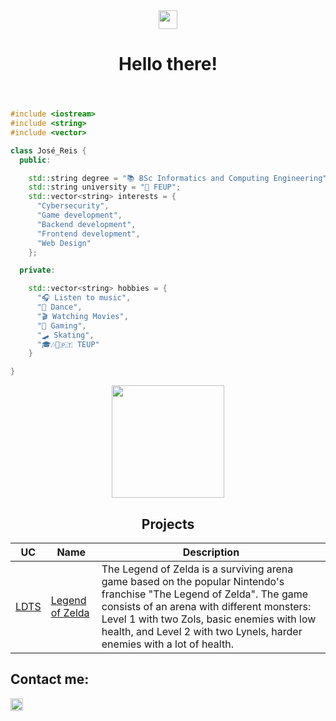 <header align="center">
  <img href="center" src="https://raw.githubusercontent.com/MartinHeinz/MartinHeinz/master/wave.gif" width="30px">
  <h1>Hello there!</h1>
</header>

```cpp 
#include <iostream>
#include <string>
#include <vector>

class José_Reis {
  public:

    std::string degree = "📚 BSc Informatics and Computing Engineering";
    std::string university = "🏫 FEUP";
    std::vector<string> interests = {
      "Cybersecurity",
      "Game development",
      "Backend development",
      "Frontend development",
      "Web Design"
    };

  private:  

    std::vector<string> hobbies = {
      "🎧 Listen to music",
      "🕺 Dance",
      "🎬 Watching Movies",
      "👾 Gaming",
      "🛹 Skating",
      "🎓🎶🎸🇵🇹 TEUP"
    }

}
```

<div align = "center">
    <img height = 180em src="https://github-readme-stats.vercel.app/api?username=zepilim&hide=contribs&show_icons=true&theme=dark&icon_color=8c2c19&ring_color=8c2c19&hide_border=true&rank_icon=github">
</div>

<h2 style="text-align:center;">Projects</h2>

<p align = "center">

| **UC** | **Name** | **Description** |
|---|---|----|
| [LDTS](https://sigarra.up.pt/feup/pt/ucurr_geral.ficha_uc_view?pv_ocorrencia_id=541879) | [Legend of Zelda](https://github.com/FEUP-LDTS-2024/project-t07g09) | The Legend of Zelda is a surviving arena game based on the popular Nintendo's franchise "The Legend of Zelda". The game consists of an arena with different monsters: Level 1 with two Zols, basic enemies with low health, and Level 2 with two Lynels, harder enemies with a lot of health.|

</p>

<h2> Contact me: </h2>
<a href="https://www.linkedin.com/in/jos%C3%A9-reis-9b83aa2b3/">
  <img width=20 title="Linkedin" src="https://upload.wikimedia.org/wikipedia/commons/c/ca/LinkedIn_logo_initials.png"/>
</a>
